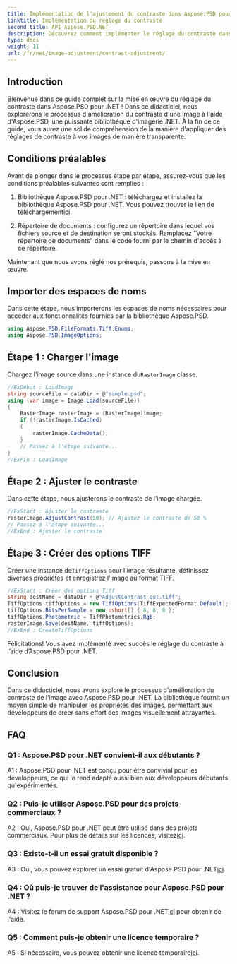 ```yaml
---
title: Implémentation de l'ajustement du contraste dans Aspose.PSD pour .NET
linktitle: Implémentation du réglage du contraste
second_title: API Aspose.PSD.NET
description: Découvrez comment implémenter le réglage du contraste dans Aspose.PSD pour .NET avec ce guide étape par étape.
type: docs
weight: 11
url: /fr/net/image-adjustment/contrast-adjustment/
---
```

## Introduction

Bienvenue dans ce guide complet sur la mise en œuvre du réglage du contraste dans Aspose.PSD pour .NET ! Dans ce didacticiel, nous explorerons le processus d'amélioration du contraste d'une image à l'aide d'Aspose.PSD, une puissante bibliothèque d'imagerie .NET. À la fin de ce guide, vous aurez une solide compréhension de la manière d'appliquer des réglages de contraste à vos images de manière transparente.

## Conditions préalables

Avant de plonger dans le processus étape par étape, assurez-vous que les conditions préalables suivantes sont remplies :

1.  Bibliothèque Aspose.PSD pour .NET : téléchargez et installez la bibliothèque Aspose.PSD pour .NET. Vous pouvez trouver le lien de téléchargement[ici](https://releases.aspose.com/psd/net/).

2. Répertoire de documents : configurez un répertoire dans lequel vos fichiers source et de destination seront stockés. Remplacez "Votre répertoire de documents" dans le code fourni par le chemin d'accès à ce répertoire.

Maintenant que nous avons réglé nos prérequis, passons à la mise en œuvre.

## Importer des espaces de noms

Dans cette étape, nous importerons les espaces de noms nécessaires pour accéder aux fonctionnalités fournies par la bibliothèque Aspose.PSD.

```csharp
using Aspose.PSD.FileFormats.Tiff.Enums;
using Aspose.PSD.ImageOptions;
```

## Étape 1 : Charger l'image

Chargez l'image source dans une instance du`RasterImage` classe.

```csharp
//ExDébut : LoadImage
string sourceFile = dataDir + @"sample.psd";
using (var image = Image.Load(sourceFile))
{
    RasterImage rasterImage = (RasterImage)image;
    if (!rasterImage.IsCached)
    {
        rasterImage.CacheData();
    }
    // Passez à l'étape suivante...
}
//ExFin : LoadImage
```

## Étape 2 : Ajuster le contraste

Dans cette étape, nous ajusterons le contraste de l'image chargée.

```csharp
//ExStart : Ajuster le contraste
rasterImage.AdjustContrast(50); // Ajustez le contraste de 50 %
// Passez à l'étape suivante...
//ExEnd : Ajuster le contraste
```

## Étape 3 : Créer des options TIFF

 Créer une instance de`TiffOptions` pour l'image résultante, définissez diverses propriétés et enregistrez l'image au format TIFF.

```csharp
//ExStart : Créer des options Tiff
string destName = dataDir + @"AdjustContrast_out.tiff";
TiffOptions tiffOptions = new TiffOptions(TiffExpectedFormat.Default);
tiffOptions.BitsPerSample = new ushort[] { 8, 8, 8 };
tiffOptions.Photometric = TiffPhotometrics.Rgb;
rasterImage.Save(destName, tiffOptions);
//ExEnd : CreateTiffOptions
```

Félicitations! Vous avez implémenté avec succès le réglage du contraste à l’aide d’Aspose.PSD pour .NET.

## Conclusion

Dans ce didacticiel, nous avons exploré le processus d'amélioration du contraste de l'image avec Aspose.PSD pour .NET. La bibliothèque fournit un moyen simple de manipuler les propriétés des images, permettant aux développeurs de créer sans effort des images visuellement attrayantes.

## FAQ

### Q1 : Aspose.PSD pour .NET convient-il aux débutants ?

A1 : Aspose.PSD pour .NET est conçu pour être convivial pour les développeurs, ce qui le rend adapté aussi bien aux développeurs débutants qu'expérimentés.

### Q2 : Puis-je utiliser Aspose.PSD pour des projets commerciaux ?

 A2 : Oui, Aspose.PSD pour .NET peut être utilisé dans des projets commerciaux. Pour plus de détails sur les licences, visitez[ici](https://purchase.aspose.com/buy).

### Q3 : Existe-t-il un essai gratuit disponible ?

 A3 : Oui, vous pouvez explorer un essai gratuit d'Aspose.PSD pour .NET[ici](https://releases.aspose.com/).

### Q4 : Où puis-je trouver de l'assistance pour Aspose.PSD pour .NET ?

 A4 : Visitez le forum de support Aspose.PSD pour .NET[ici](https://forum.aspose.com/c/psd/34) pour obtenir de l'aide.

### Q5 : Comment puis-je obtenir une licence temporaire ?

 A5 : Si nécessaire, vous pouvez obtenir une licence temporaire[ici](https://purchase.aspose.com/temporary-license/).